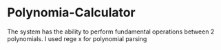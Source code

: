 # Polynomia-Calculator
The system has the ability to perform fundamental operations between 2 polynomials. I used rege x for polynomial parsing
